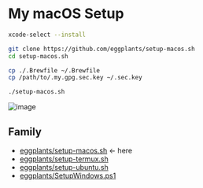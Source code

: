 # My macOS Setup

```zsh
xcode-select --install

git clone https://github.com/eggplants/setup-macos.sh
cd setup-macos.sh

cp ./.Brewfile ~/.Brewfile
cp /path/to/.my.gpg.sec.key ~/.sec.key 

./setup-macos.sh
```

![image](https://github.com/user-attachments/assets/456b5d11-9784-41d7-8fbd-78161d9198d9)

## Family

- [eggplants/setup-macos.sh](https://github.com/eggplants/setup-macos.sh) <- here
- [eggplants/setup-termux.sh](https://github.com/eggplants/setup-termux.sh)
- [eggplants/setup-ubuntu.sh](https://github.com/eggplants/setup-ubuntu.sh)
- [eggplants/SetupWindows.ps1](https://github.com/eggplants/SetupWindows.ps1)
